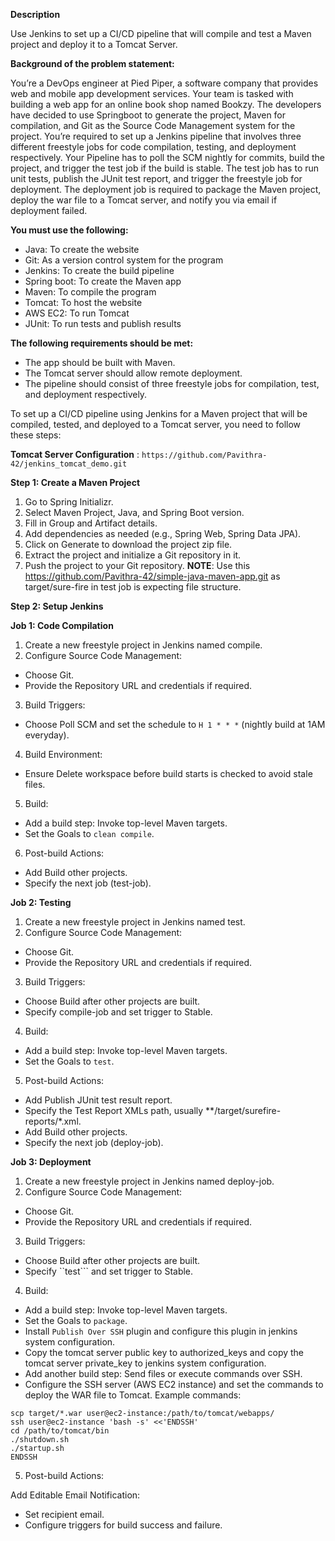 **Description**

Use Jenkins to set up a CI/CD pipeline that will compile and test a Maven project and deploy it to a Tomcat Server.

**Background of the problem statement:**

You’re a DevOps engineer at Pied Piper, a software company that provides web and mobile app development services. Your team is tasked with building a web app for an online book shop named Bookzy. The developers have decided to use Springboot to generate the project, Maven for compilation, and Git as the Source Code Management system for the project. You’re required to set up a Jenkins pipeline that involves three different freestyle jobs for code compilation, testing, and deployment respectively. Your Pipeline has to poll the SCM nightly for commits, build the project, and trigger the test job if the build is stable. The test job has to run unit tests, publish the JUnit test report, and trigger the freestyle job for deployment. The deployment job is required to package the Maven project, deploy the war file to a Tomcat server, and notify you via email if deployment failed.

**You must use the following:**

- Java: To create the website
- Git: As a version control system for the program
- Jenkins: To create the build pipeline
- Spring boot: To create the Maven app
- Maven: To compile the program
- Tomcat: To host the website
- AWS EC2: To run Tomcat
- JUnit: To run tests and publish results
 

**The following requirements should be met:**

- The app should be built with Maven.
- The Tomcat server should allow remote deployment.
- The pipeline should consist of three freestyle jobs for compilation, test, and deployment respectively.



To set up a CI/CD pipeline using Jenkins for a Maven project that will be compiled, tested, and deployed to a Tomcat server, you need to follow these steps:

**Tomcat Server Configuration** : ```https://github.com/Pavithra-42/jenkins_tomcat_demo.git```

**Step 1: Create a Maven Project**
1. Go to Spring Initializr.
2. Select Maven Project, Java, and Spring Boot version.
3. Fill in Group and Artifact details.
4. Add dependencies as needed (e.g., Spring Web, Spring Data JPA).
5. Click on Generate to download the project zip file.
6. Extract the project and initialize a Git repository in it.
7. Push the project to your Git repository.
**NOTE**: Use this https://github.com/Pavithra-42/simple-java-maven-app.git as target/sure-fire in test job is expecting file structure.

**Step 2: Setup Jenkins**

**Job 1: Code Compilation**

1. Create a new freestyle project in Jenkins named compile.
2. Configure Source Code Management:
- Choose Git.
- Provide the Repository URL and credentials if required.
3. Build Triggers:
- Choose Poll SCM and set the schedule to ```H 1 * * *``` (nightly build at 1AM everyday).
4. Build Environment:
- Ensure Delete workspace before build starts is checked to avoid stale files.
5. Build:
- Add a build step: Invoke top-level Maven targets.
- Set the Goals to ```clean compile```.
6. Post-build Actions:
- Add Build other projects.
- Specify the next job (test-job).

**Job 2: Testing**

1. Create a new freestyle project in Jenkins named test.
2. Configure Source Code Management:
- Choose Git.
- Provide the Repository URL and credentials if required.
3. Build Triggers:
- Choose Build after other projects are built.
- Specify compile-job and set trigger to Stable.
4. Build:
- Add a build step: Invoke top-level Maven targets.
- Set the Goals to ```test```.
5. Post-build Actions:
- Add Publish JUnit test result report.
- Specify the Test Report XMLs path, usually **/target/surefire-reports/*.xml.
- Add Build other projects.
- Specify the next job (deploy-job).

**Job 3: Deployment**

1. Create a new freestyle project in Jenkins named deploy-job.
2. Configure Source Code Management:
- Choose Git.
- Provide the Repository URL and credentials if required.
3. Build Triggers:
- Choose Build after other projects are built.
- Specify ``test``` and set trigger to Stable.
4. Build:
- Add a build step: Invoke top-level Maven targets.
- Set the Goals to ```package```.
- Install ```Publish Over SSH``` plugin and configure this plugin in jenkins system configuration.
- Copy the tomcat server public key to authorized_keys and copy the tomcat server private_key to jenkins system configuration.
- Add another build step: Send files or execute commands over SSH.
- Configure the SSH server (AWS EC2 instance) and set the commands to deploy the WAR file to Tomcat. Example commands:
```
scp target/*.war user@ec2-instance:/path/to/tomcat/webapps/
ssh user@ec2-instance 'bash -s' <<'ENDSSH'
cd /path/to/tomcat/bin
./shutdown.sh
./startup.sh
ENDSSH
```
5. Post-build Actions:

Add Editable Email Notification:
- Set recipient email.
- Configure triggers for build success and failure.

